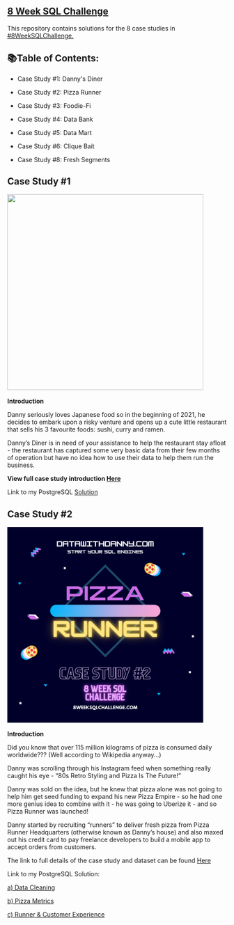 ## [8 Week SQL Challenge](https://8weeksqlchallenge.com/getting-started/)
This repository contains solutions for the 8 case studies in [#8WeekSQLChallenge.](https://8weeksqlchallenge.com/getting-started/)

## 📚Table of Contents:

- Case Study #1: Danny's Diner

- Case Study #2: Pizza Runner

- Case Study #3: Foodie-Fi

- Case Study #4: Data Bank

- Case Study #5: Data Mart

- Case Study #6: Clique Bait

- Case Study #8: Fresh Segments

## Case Study #1

<img src="https://github.com/Julie-Odhiambo/8Weeks-SQL-Challenge/blob/main/case-study-1.png" width="450" height="450">

**Introduction**

Danny seriously loves Japanese food so in the beginning of 2021, he decides to embark upon a risky venture and opens up a cute little restaurant that sells his 3 favourite foods: sushi, curry and ramen.

Danny’s Diner is in need of your assistance to help the restaurant stay afloat - the restaurant has captured some very basic data from their few months of operation but have no idea how to use their data to help them run the business.

**View full case study introduction [Here](https://8weeksqlchallenge.com/case-study-1/)**


Link to my PostgreSQL [Solution](https://github.com/Julie-Odhiambo/8Weeks-SQL-Challenge/blob/main/DannyDinner.sql/)

## Case Study #2

<img src="https://github.com/Julie-Odhiambo/8Week-SQL-Challenge/blob/main/Case%20Study%20%232/case-study-2.png" width="450" height="450">


**Introduction**

Did you know that over 115 million kilograms of pizza is consumed daily worldwide??? (Well according to Wikipedia anyway…)

Danny was scrolling through his Instagram feed when something really caught his eye - “80s Retro Styling and Pizza Is The Future!”

Danny was sold on the idea, but he knew that pizza alone was not going to help him get seed funding to expand his new Pizza Empire - so he had one more genius idea to combine with it - he was going to Uberize it - and so Pizza Runner was launched!

Danny started by recruiting “runners” to deliver fresh pizza from Pizza Runner Headquarters (otherwise known as Danny’s house) and also maxed out his credit card to pay freelance developers to build a mobile app to accept orders from customers.

The link to full details of the case study and dataset can be found [Here](https://8weeksqlchallenge.com/case-study-2/)

Link to my PostgreSQL Solution: 

[a) Data Cleaning](https://github.com/Julie-Odhiambo/8Weeks-SQL-Challenge/blob/main/Case%20Study%20%232/1.%20Data%20Cleaning)

[b) Pizza Metrics](https://github.com/Julie-Odhiambo/8Weeks-SQL-Challenge/blob/main/Case%20Study%20%232/2.%20Pizza%20Metrics)

[c) Runner & Customer Experience](https://github.com/Julie-Odhiambo/8Weeks-SQL-Challenge/blob/main/Case%20Study%20%232/3.%20Runner%20and%20Customer%20Experience)
